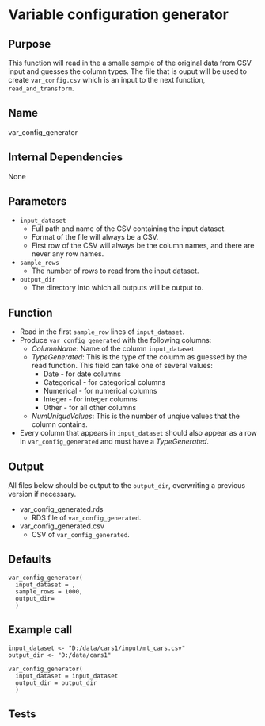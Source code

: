 # Variable configuration generator

## Purpose
This function will read in the a smalle sample of the original data from CSV input and guesses the column types.
The file that is ouput will be used to create `var_config.csv` which is an input to the next function, `read_and_transform`.

## Name
var_config_generator

## Internal Dependencies
None

## Parameters
* `input_dataset`
  * Full path and name of the CSV containing the input dataset.
  * Format of the file will always be a CSV.  
  * First row of the CSV will always be the column names, and there are never any row names.
* `sample_rows`
  * The number of rows to read from the input dataset.
* `output_dir`
  * The directory into which all outputs will be output to.

## Function
* Read in the first `sample_row` lines of `input_dataset`.
* Produce `var_config_generated` with the following columns:
  * _ColumnName_: Name of the column `input_dataset`
  * _TypeGenerated_: This is the type of the columm as guessed by the read function. This field can take one of several values:
    * Date - for date columns
    * Categorical - for categorical columns
    * Numerical - for numerical columns
    * Integer - for integer columns
    * Other - for all other columns
  * _NumUniqueValues_: This is the number of unqiue values that the column contains.
* Every column that appears in `input_dataset` should also appear as a row in `var_config_generated` and must have a _TypeGenerated_.

## Output
All files below should be output to the `output_dir`, overwriting a previous version if necessary.
* var_config_generated.rds
  * RDS file of `var_config_generated`.
* var_config_generated.csv
  * CSV of `var_config_generated`.

## Defaults
```
var_config_generator(
  input_dataset = ,
  sample_rows = 1000,
  output_dir=
  )  
```

## Example call
```
input_dataset <- "D:/data/cars1/input/mt_cars.csv"
output_dir <- "D:/data/cars1"

var_config_generator(
  input_dataset = input_dataset
  output_dir = output_dir
  )  
```
## Tests
